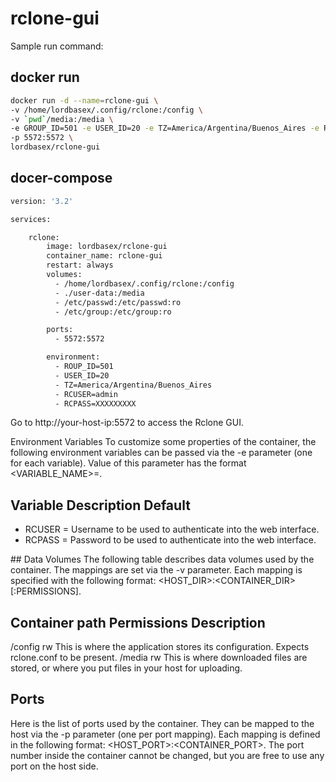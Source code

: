 # rclone-gui
Sample run command:

## docker run
```bash
docker run -d --name=rclone-gui \
-v /home/lordbasex/.config/rclone:/config \
-v `pwd`/media:/media \
-e GROUP_ID=501 -e USER_ID=20 -e TZ=America/Argentina/Buenos_Aires -e RCUSER=admin -e RCPASS=XXXX \
-p 5572:5572 \
lordbasex/rclone-gui
```
## docer-compose

```bash
version: '3.2'

services:

    rclone:
        image: lordbasex/rclone-gui
        container_name: rclone-gui
        restart: always
        volumes:
          - /home/lordbasex/.config/rclone:/config
          - ./user-data:/media
          - /etc/passwd:/etc/passwd:ro
          - /etc/group:/etc/group:ro

        ports:
          - 5572:5572

        environment:
          - ROUP_ID=501
          - USER_ID=20
          - TZ=America/Argentina/Buenos_Aires
          - RCUSER=admin
          - RCPASS=XXXXXXXXX
```


Go to http://your-host-ip:5572 to access the Rclone GUI.

Environment Variables
To customize some properties of the container, the following environment variables can be passed via the -e parameter (one for each variable). Value of this parameter has the format <VARIABLE_NAME>=<VALUE>.

## Variable	Description	Default
* RCUSER =	Username to be used to authenticate into the web interface.	
* RCPASS =	Password to be used to authenticate into the web interface.	

## Data Volumes
The following table describes data volumes used by the container. The mappings are set via the -v parameter. Each mapping is specified with the following format: <HOST_DIR>:<CONTAINER_DIR>[:PERMISSIONS].

## Container path	Permissions	Description
  
/config	rw	This is where the application stores its configuration. Expects rclone.conf to be present.
/media	rw	This is where downloaded files are stored, or where you put files in your host for uploading.

## Ports
  
Here is the list of ports used by the container. They can be mapped to the host via the -p parameter (one per port mapping). Each mapping is defined in the following format: <HOST_PORT>:<CONTAINER_PORT>. The port number inside the container cannot be changed, but you are free to use any port on the host side.


